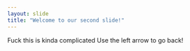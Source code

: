 ```yaml
---
layout: slide
title: "Welcome to our second slide!"
---
```

Fuck this is kinda complicated 
Use the left arrow to go back!

